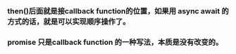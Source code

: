 ### then()后面就是接callback function的位置，如果用 async await 的方式的话，就是可以实现顺序操作了。
### promise 只是callback function 的一种写法，本质是没有改变的。
